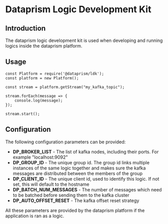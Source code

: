 # Dataprism Logic Development Kit

## Introduction
The dataprism logic development kit is used when developing and running logics inside the dataprism platform.

## Usage
```
const Platform = require('@dataprism/ldk');
const platform = new Platform();

const stream = platform.getStream("my_kafka_topic");

stream.forEach(message => {
    console.log(message);
});

stream.start();
```

## Configuration
The following configuration parameters can be provided:

- **DP_BROKER_LIST** - The list of kafka nodes, including their ports. For example "localhost:9092"
- **DP_GROUP_ID** - The unique group id. The group id links multiple instances of the same logic together and makes sure the kafka messages are distributed between the members of the group
- **DP_CLIENT_ID** - The unique client id, used to identify this logic. If not set, this will default to the hostname
- **DP_BATCH_NUM_MESSAGES** - The number of messages which need to be batched before sending them to the kafka cluster
- **DP_AUTO_OFFSET_RESET** - The kafka offset reset strategy

All these parameters are provided by the dataprism platform if the application is ran as a logic.